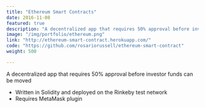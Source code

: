 ```yaml
---
title: "Ethereum Smart Contracts"
date: 2016-11-08
featured: true
description: "A decentralized app that requires 50% approval before investor funds can be moved"
image: "/img/portfolio/ethereum.png"
link: "http://ethereum-smart-contract.herokuapp.com/"
code: "https://github.com/rosariorussell/ethereum-smart-contract"
weight: 500

---
```


A decentralized app that requires 50% approval before investor funds can be moved

- Written in Solidity and deployed on the Rinkeby test network
- Requires MetaMask plugin

